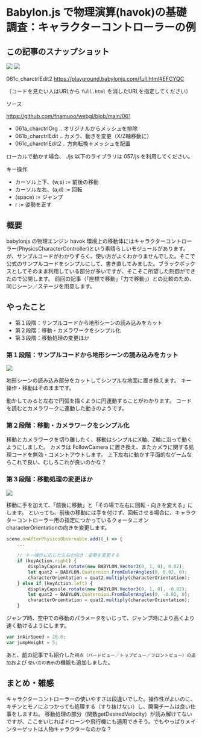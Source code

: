 # Babylon.js で物理演算(havok)の基礎調査：キャラクターコントローラーの例

## この記事のスナップショット

![](https://storage.googleapis.com/zenn-user-upload/67d684e2e0f7-20250419.jpg)
![](https://storage.googleapis.com/zenn-user-upload/db3cd432aeba-20250419.jpg)

061c_charctrlEdit2
https://playground.babylonjs.com/full.html#EFCYQC

（コードを見たい人はURLから `full.html` を消したURLを指定してください）

ソース

https://github.com/fnamuoo/webgl/blob/main/061

  - 061a_charctrlOrg .. オリジナルからメッシュを排除
  - 061b_charctrlEdit .. カメラ、動きを変更（X/Z軸移動に）
  - 061c_charctrlEdit2 .. 方向転換＋メッシュを配置

ローカルで動かす場合、 ./js 以下のライブラリは 057/js を利用してください。

キー操作

- カーソル上下、(w,s) := 前後の移動
- カーソル左右、(a,d) := 回転
- (space) := ジャンプ
- r := 姿勢を正す

## 概要

babylonjs の物理エンジン havok 環境上の移動体にはキャラクターコントローラー(PhysicsCharacterController)という素晴らしいモジュールがあります。
が、サンプルコードがわかりずらく、使い方がよくわかりませんでした。そこで公式のサンプルコードをシンプルにして、書き直してみました。ブラックボックスとしてそのまま利用している部分が多いですが、そこそこ所望した制御ができたので公開します。
前回の記事（「座標で移動」「力で移動」）との比較のため、同じシーン／ステージを用意します。

## やったこと

- 第１段階：サンプルコードから地形シーンの読み込みをカット
- 第２段階：移動・カメラワークをシンプル化
- 第３段階：移動処理の変更ほか


### 第１段階：サンプルコードから地形シーンの読み込みをカット

![](https://storage.googleapis.com/zenn-user-upload/67d684e2e0f7-20250419.jpg)

地形シーンの読み込み部分をカットしてシンプルな地面に置き換えます。
キー操作・移動はそのままです。


動かしてみると左右で円弧を描くように円運動することがわかります。
コードを読むとカメラワークに連動した動きのようです。


### 第２段階：移動・カメラワークをシンプル化

移動とカメラワークを切り離したく、移動はシンプルにX軸、Z軸に沿って動くようにしました。
カメラは FollowCamera に置き換え、またカメラに関する処理コードを無効・コメントアウトします。
上下左右に動かす平面的なゲームならこれで良い、むしろこれが良いのかな？


### 第３段階：移動処理の変更ほか

![](https://storage.googleapis.com/zenn-user-upload/db3cd432aeba-20250419.jpg)

移動に手を加えて、「前後に移動」と「その場で左右に回転・向きを変える」にします。
といっても、前後の移動には手を付けず、回転させる場合に、キャラクターコントローラー用の指定につかっているクォータニオンcharacterOrientationの向きを変更します。

```js
scene.onAfterPhysicsObservable.add((_) => {
    ...

    // キー操作に応じた左右の向き：姿勢を変更する
    if (keyAction.right) {
        displayCapsule.rotate(new BABYLON.Vector3(0, 1, 0), 0.02);
        let quat2 = BABYLON.Quaternion.FromEulerAngles(0, 0.02, 0);
        characterOrientation = quat2.multiply(characterOrientation);
    } else if (keyAction.left) {
        displayCapsule.rotate(new BABYLON.Vector3(0, 1, 0), -0.02);
        let quat2 = BABYLON.Quaternion.FromEulerAngles(0, -0.02, 0);
        characterOrientation = quat2.multiply(characterOrientation);
    }
```

ジャンプ時、空中での移動のパラメータをいじって、ジャンプ時により高くより速く動けるようにします。

```js
var inAirSpeed = 20.0;
var jumpHeight = 5;
```

あと、前の記事でも紹介した`視点（バードビュー／トップビュー／フロントビュー）の追加`および
`使い方の表示`の機能も追加しました。

## まとめ・雑感

キャラクターコントローラーの使いやすさは段違いでした。操作性がよいのに、キチンとモノにぶつかっても処理する（すり抜けない）し、開発チームは良い仕事をしますね。
移動処理の部分（関数getDesiredVelocity）が読み解けてないですが、ここをいじればドローンや飛行機にも適用できそう。でもやっぱりメインターゲットは人物キャラクターなのかな？

